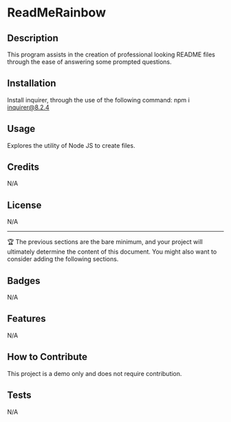 # ReadMeRainbow

## Description

This program assists in the creation of professional looking README files through the ease of answering some prompted questions. 

## Installation

Install inquirer, through the use of the following command: npm i inquirer@8.2.4

## Usage

Explores the utility of Node JS to create files. 

## Credits

N/A

## License

N/A

---

🏆 The previous sections are the bare minimum, and your project will ultimately determine the content of this document. You might also want to consider adding the following sections.

## Badges

N/A

## Features

N/A

## How to Contribute

This project is a demo only and does not require contribution.

## Tests

N/A
